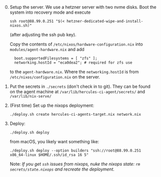 0. Setup the server.  We use a hetzner server with two nvme disks.
   Boot the system into recovery mode and execute
   ```
   ssh root@88.99.0.251 "$(< hetzner-dedicated-wipe-and-install-nixos.sh)"
   ```
   (after adjusting the ssh pub key).

   Copy the contents of `/etc/nixos/hardware-configuration.nix` into `modules/agent-hardware.nix` and add
   ```
     boot.supportedFilesystems = [ "zfs" ];
     networking.hostId = "eca0dea2"; # required for zfs use
   ```
   to the `agent-hardware.nix`. Where the `networking.hostId` is from `/etc/nixos/configuration.nix` on the server.

1. Put the secrets in `./secrets` (don't check in to git).
   They can be found on the agent machine at `/var/lib/hercules-ci-agent/secrets/` and `/var/lib/nix-serve/`

2. (First time) Set up the nixops deployment:
   ```
   ./deploy.sh create hercules-ci-agents-target.nix network.nix
   ```

3. Deploy:
   ```
   ./deploy.sh deploy
   ```
   from macOS, you likely want something like:
   ```
   ./deploy.sh deploy --option builders "ssh://root@88.99.0.251 x86_64-linux $HOME/.ssh/id_rsa 16 5"
   ```

   Note: *If you get `ssh` issues from nixops, nuke the nixops state: `rm secrets/state.nixops` and recreate the deployment.*
